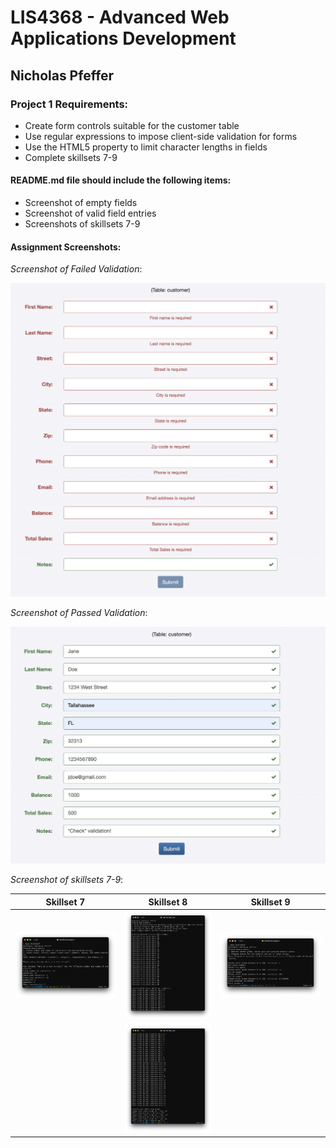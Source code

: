 # LIS4368 - Advanced Web Applications Development

## Nicholas Pfeffer

### Project 1 Requirements:

* Create form controls suitable for the customer table
* Use regular expressions to impose client-side validation for forms
* Use the HTML5 property to limit character lengths in fields
* Complete skillsets 7-9

#### README.md file should include the following items:

* Screenshot of empty fields
* Screenshot of valid field entries
* Screenshots of skillsets 7-9


#### Assignment Screenshots:

*Screenshot of Failed Validation*:

![P1 Fail](img/p1_failed_validation.png)

*Screenshot of Passed Validation*:

![P1 Pass](img/p1_passed_validation.png)

*Screenshot of skillsets 7-9*:

| Skillset 7 | Skillset 8 | Skillset 9 |
|------------|------------|------------|
| ![Skillset 7](img/lis4368_ss7.png) | ![Skillset 8a](img/lis4368_ss8_1.png) | ![Skillset 9](img/lis4368_ss9.png) |
|            | ![Skillset 8b](img/lis4368_ss8_2.png) |            |
